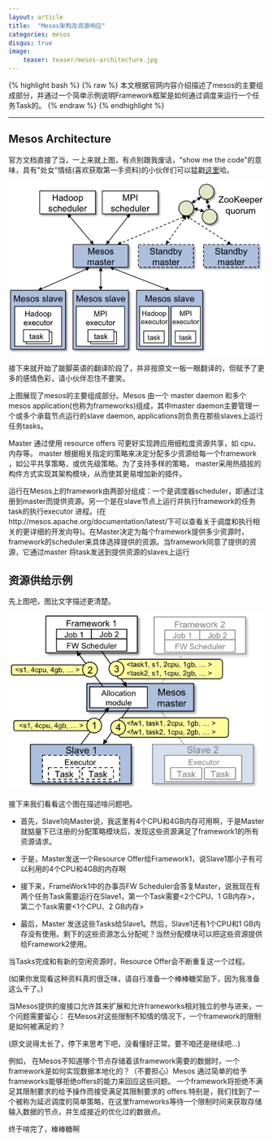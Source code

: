 ```yaml
---
layout: article
title:  "Mesos架构及资源响应"
categories: mesos
disqus: true
image:
    teaser: teaser/mesos-architecture.jpg
---
```


{% highlight bash %}
{% raw %}
本文根据官网内容介绍描述了mesos的主要组成部分，并通过一个简单示例说明Framework框架是如何通过调度来运行一个任务Task的。
{% endraw %}
{% endhighlight %} 

---


## Mesos Architecture

官方文档直接了当，一上来就上图，有点别跟我废话，"show me the code"的意味，具有"处女"情结(喜欢获取第一手资料)的小伙伴们可以猛戳[这里](http://mesos.apache.org/documentation/latest/mesos-architecture/)哈。

![架构图](../../images/teaser/mesos-architecture.jpg)

接下来就开始了跛脚英语的翻译阶段了，并非按原文一板一眼翻译的，但赋予了更多的感情色彩，请小伙伴忍住不要笑。

上图展现了mesos的主要组成部分。Mesos 由一个 master daemon 和多个mesos application(也称为frameworks)组成，其中master daemon主要管理一个或多个承载节点运行的slave daemon, applications则负责在那些slaves上运行任务tasks。

Master 通过使用 resource offers 可更好实现跨应用细粒度资源共享，如 cpu、内存等。 master 根据相关指定的策略来决定分配多少资源给每一个framework ，如公平共享策略，或优先级策略。为了支持多样的策略， master采用热插拔的构件方式实现其架构模块，从而使其更易增加新的插件。

运行在Mesos上的framework由两部分组成：一个是调度器scheduler，即通过注册到master而提供资源。另一个是在slave节点上运行并执行framework的任务task的执行executor 进程。(在http://mesos.apache.org/documentation/latest/下可以查看关于调度和执行相关的更详细的开发向导)。在Master决定为每个framework提供多少资源时，framework的scheduler来具体选择提供的资源。当framework同意了提供的资源，它通过master 将task发送到提供资源的slaves上运行


## 资源供给示例

先上图吧，图比文字描述更清楚。

![资源供给示例图](../../images/teaser/architecture-example.jpg)

接下来我们看看这个图在描述啥问题吧。

+ 首先，Slave1向Master说，我这里有4个CPU和4GB内存可用啊，于是Master就掂量下已注册的分配策略模块后，发现这些资源满足了framework1的所有资源请求。

+ 于是，Master发送一个Resource Offer给Framework1，说Slave1那小子有可以利用的4个CPU和4GB的内存啊

+ 接下来，FrameWork1中的办事员FW Scheduler会答复Master，说我现在有两个任务Task需要运行在Slave1，第一个Task需要<2个CPU、1 GB内存>，第二个Task需要<1个CPU、2 GB内存>

+ 最后，Master 发送这些Tasks给Slave1。然后，Slave1还有1个CPU和1 GB内存没有使用。剩下的这些资源怎么分配呢？当然分配模块可以把这些资源提供给Framework2使用。

当Tasks完成和有新的空闲资源时，Resource Offer会不断重复这一个过程。 

(如果你发现看这种资料真的很乏味，请自行准备一个棒棒糖奖励下，因为我准备这么干了。)


当Mesos提供的廋接口允许其来扩展和允许frameworks相对独立的参与进来，一个问题需要留心： 在Mesos对这些限制不知情的情况下，一个framework的限制是如何被满足的？

(原文说得太长了，停下来思考下吧，没看懂好正常。要不咱还是继续吧...)

例如， 在Mesos不知道哪个节点存储着该framework需要的数据时，一个 framework是如何实现数据本地化的？（不要担心）Mesos 通过简单的给予frameworks能够拒绝offers的能力来回应这些问题。 一个framework将拒绝不满足其限制要求的给予操作而接受满足其限制要求的 offers.特别是，我们找到了一个被称为延迟调度的简单策略，在这里frameworks等待一个限制时间来获取存储输入数据的节点，并生成接近的优化过的数据点。

终于啃完了，棒棒糖啊







